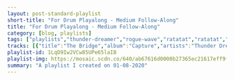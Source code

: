 ```yaml
---
layout: post-standard-playlist
short-title: "For Drum Playalong - Medium Follow-Along"
title: "For Drum Playalong - Medium Follow-Along"
category: [blog, playlists]
tags: ["playlists","thunder-dreamer","rogue-wave","ratatat","ratatat","foster-the-people","death-from-above-1979","meg-myers","nothing-but-thieves","the-rolling-stones","rilo-kiley","beulah","pinback","mock-orange","mock-orange","arctic-monkeys","matt-pond-pa","matt-pond-pa","islands","islands","the-thermals","brand-new","roger-miller","third-eye-blind","wavves","someone-still-loves-you-boris-yeltsin","someone-still-loves-you-boris-yeltsin","someone-still-loves-you-boris-yeltsin","rogue-wave","leonard-cohen","arctic-monkeys","thunder-dreamer","the-white-stripes","ramones","the-clash","wavves","the-offspring","the-offspring","the-offspring","green-day","green-day","green-day","green-day","new-found-glory","new-found-glory","blink-182","nina-keali’iwahamana,-the-hiram-olsen-group","rogue-wave","rogue-wave","the-weakerthans","silversun-pickups","rage-against-the-machine","at-the-drive-in","weezer","the-sonics","say-hi","franz-ferdinand","good-luck","p.s.-eliot","pinback","sonic-youth","built-to-spill","death-cab-for-cutie","the-thermals","coldplay","say-anything","the-growlers","bruce-springsteen"]
tracks: [{"title":"The Bridge","album":"Capture","artists":"Thunder Dreamer"},{"title":"Phonytown","album":"Asleep At Heaven's Gate (Remastered And Expanded Edition)","artists":"Rogue Wave"},{"title":"Loud Pipes","album":"Classics","artists":"Ratatat"},{"title":"Wildcat","album":"Classics","artists":"Ratatat"},{"title":"Pumped up Kicks","album":"Torches","artists":"Foster The People"},{"title":"Freeze Me","album":"Outrage! Is Now","artists":"Death From Above 1979"},{"title":"Lemon Eyes","album":"Sorry","artists":"Meg Myers"},{"title":"Soda","album":"Broken Machine (Deluxe)","artists":"Nothing But Thieves"},{"title":"Dead Flowers - 2009 Mix","album":"Sticky Fingers (Remastered)","artists":"The Rolling Stones"},{"title":"Science Vs. Romance","album":"Take Offs And Landings","artists":"Rilo Kiley"},{"title":"Silver Lining","album":"The Coast Is Never Clear","artists":"Beulah"},{"title":"Fortress","album":"Summer in Abaddon","artists":"Pinback"},{"title":"Payroll","album":"Mind Is Not Brain","artists":"Mock Orange"},{"title":"Beauty of a Scar (Bonus Track)","album":"Captain Love","artists":"Mock Orange"},{"title":"Black Treacle","album":"Suck It and See","artists":"Arctic Monkeys"},{"title":"From Debris","album":"Several Arrows Later","artists":"Matt Pond PA"},{"title":"Specks","album":"The Dark Leaves","artists":"Matt Pond PA"},{"title":"Creeper","album":"Arm's Way","artists":"Islands"},{"title":"Winged Beat Drums","album":"Ski Mask","artists":"Islands"},{"title":"Returning to the Fold","album":"The Body, The Blood, The Machine","artists":"The Thermals"},{"title":"The Boy Who Blocked His Own Shot","album":"Deja Entendu","artists":"Brand New"},{"title":"Chug-A-Lug - Single Version","album":"All Time Greatest Hits","artists":"Roger Miller"},{"title":"Rites of Passage","album":"Dopamine","artists":"Third Eye Blind"},{"title":"King of the Beach","album":"King of the Beach","artists":"Wavves"},{"title":"House Fire","album":"Broom","artists":"Someone Still Loves You Boris Yeltsin"},{"title":"Tin Floor","album":"Tape Club","artists":"Someone Still Loves You Boris Yeltsin"},{"title":"Not Worth Fighting","album":"Tape Club","artists":"Someone Still Loves You Boris Yeltsin"},{"title":"Let My Love Open the Door","album":"Cover Me","artists":"Rogue Wave"},{"title":"So Long, Marianne","album":"Songs Of Leonard Cohen","artists":"Leonard Cohen"},{"title":"Crying Lightning","album":"Humbug","artists":"Arctic Monkeys"},{"title":"You Know Me","album":"Capture","artists":"Thunder Dreamer"},{"title":"Hypnotize","album":"Elephant","artists":"The White Stripes"},{"title":"Glad to See You Go - 2017 Remaster","album":"Leave Home (40th Anniversary Deluxe Edition)","artists":"Ramones"},{"title":"White Riot - Remastered","album":"The Clash (Remastered)","artists":"The Clash"},{"title":"Sail to the Sun","album":"Afraid Of Heights","artists":"Wavves"},{"title":"Come Out and Play","album":"Smash [Remastered]","artists":"The Offspring"},{"title":"(Can't Get My) Head Around You","album":"Splinter","artists":"The Offspring"},{"title":"Takes Me Nowhere","album":"Rise And Fall, Rage And Grace","artists":"The Offspring"},{"title":"Warning","album":"Warning","artists":"Green Day"},{"title":"Blood, Sex and Booze","album":"Warning","artists":"Green Day"},{"title":"Jackass","album":"Warning","artists":"Green Day"},{"title":"Waiting","album":"Warning","artists":"Green Day"},{"title":"Sincerely Me","album":"New Found Glory","artists":"New Found Glory"},{"title":"Your Biggest Mistake","album":"Catalyst","artists":"New Found Glory"},{"title":"Shut Up","album":"Take Off Your Pants And Jacket","artists":"blink-182"},{"title":"Moloka'i Nui","album":"Authentic Polynesia, Vol. 1: Hawaii & Tonga","artists":"Nina Keali’iwahamana, The Hiram Olsen Group"},{"title":"Solitary Gun","album":"Permalight","artists":"Rogue Wave"},{"title":"10:1","album":"10:1","artists":"Rogue Wave"},{"title":"Time's Arrow","album":"Reconstruction Site","artists":"The Weakerthans"},{"title":"Lazy Eye","album":"Carnavas","artists":"Silversun Pickups"},{"title":"Renegades Of Funk","album":"Renegades","artists":"Rage Against The Machine"},{"title":"One Armed Scissor","album":"Relationship Of Command","artists":"At The Drive In"},{"title":"My Name Is Jonas","album":"Weezer","artists":"Weezer"},{"title":"Have Love Will Travel","album":"Here Are the Sonics","artists":"The Sonics"},{"title":"Hallie and Henry","album":"Oohs & Aahs","artists":"Say Hi"},{"title":"What You Meant","album":"You Could Have It So Much Better","artists":"Franz Ferdinand"},{"title":"Pajammin","album":"Into Lake Griffy","artists":"Good Luck"},{"title":"sore subject","album":"2007 - 2011","artists":"P.S. Eliot"},{"title":"Fortress","album":"Summer in Abaddon","artists":"Pinback"},{"title":"Incinerate","album":"Rather Ripped","artists":"Sonic Youth"},{"title":"Carry the Zero","album":"Keep It like a Secret","artists":"Built To Spill"},{"title":"Company Calls","album":"We Have the Facts and We're Voting Yes","artists":"Death Cab for Cutie"},{"title":"St. Rosa and the Swallows","album":"The Body, The Blood, The Machine","artists":"The Thermals"},{"title":"God Put a Smile upon Your Face","album":"A Rush of Blood to the Head","artists":"Coldplay"},{"title":"Spidersong","album":"Is a Real Boy","artists":"Say Anything"},{"title":"Dope on a Rope","album":"City Club","artists":"The Growlers"},{"title":"Thunder Road","album":"Born To Run","artists":"Bruce Springsteen"}]
playlist-id: 1LqO9Iw2VCw85UPe65laIB
playlist-img: https://mosaic.scdn.co/640/ab67616d0000b27365ec21617eff9f70608a2217ab67616d0000b273c03f8ef4160b2a3b72dd407dab67616d0000b273d47123e510c8a5960e827fe2ab67616d0000b273e2eac6132cf6ce947b1bf730
summary: "A playlist I created on 01-08-2020"
---
```

